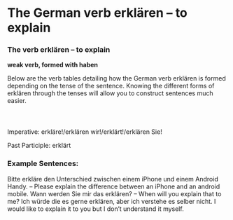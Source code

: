 # The German verb erklären – to explain



### The verb erklären – to explain

**weak verb, formed with haben**

Below are the verb tables detailing how the German verb erklären is formed depending on the tense of the sentence. Knowing the different forms of erklären through the tenses will allow you to construct sentences much easier.

### 


 

Imperative: erkläre!/erklären wir!/erklärt!/erklären Sie!

Past Participle: erklärt

### Example Sentences:

Bitte erkläre den Unterschied zwischen einem iPhone und einem Android Handy. – Please explain the difference between an iPhone and an android mobile.
Wann werden Sie mir das erklären? – When will you explain that to me?
Ich würde die es gerne erklären, aber ich verstehe es selber nicht. I would like to explain it to you but I don’t understand it myself.
